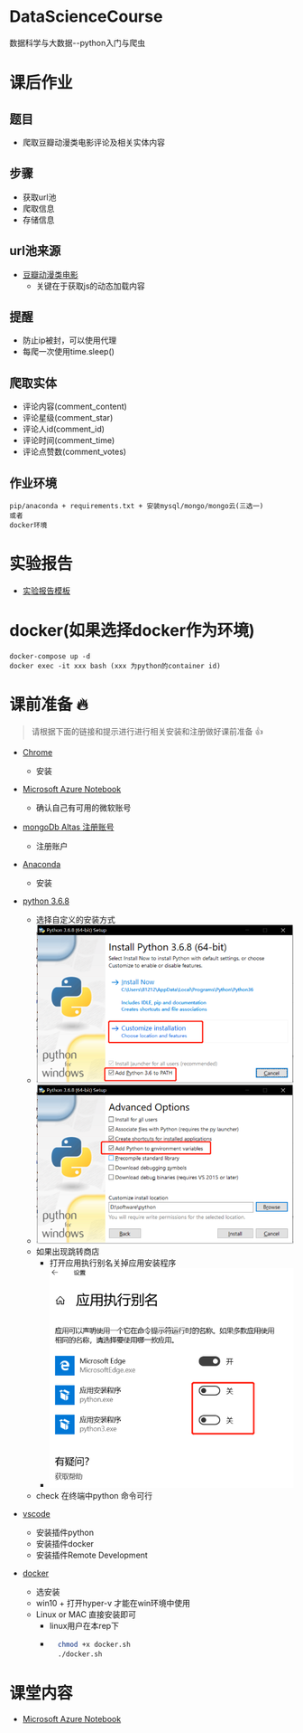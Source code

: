 # DataScienceCourse
数据科学与大数据--python入门与爬虫

# 课后作业
## 题目
- 爬取豆瓣动漫类电影评论及相关实体内容

## 步骤
- 获取url池
- 爬取信息
- 存储信息

## url池来源
- [豆瓣动漫类电影](https://movie.douban.com/tag/#/?sort=U&range=0,10&tags=%E5%8A%A8%E6%BC%AB)
    - 关键在于获取js的动态加载内容

## 提醒
- 防止ip被封，可以使用代理
- 每爬一次使用time.sleep()

## 爬取实体
- 评论内容(comment_content)
- 评论星级(comment_star)
- 评论人id(comment_id)
- 评论时间(comment_time)
- 评论点赞数(comment_votes)

## 作业环境
```
pip/anaconda + requirements.txt + 安装mysql/mongo/mongo云(三选一)
或者
docker环境
```

# 实验报告
- [实验报告模板](./实验报告/)

# docker(如果选择docker作为环境)
```
docker-compose up -d
docker exec -it xxx bash (xxx 为python的container id)
```



# 课前准备 :fire: 
> 请根据下面的链接和提示进行进行相关安装和注册做好课前准备 :+1:
- [Chrome](https://www.google.cn/intl/zh-CN/chrome/)
  
    - 安装
- [Microsoft Azure Notebook](https://notebooks.azure.com/)
  
    - 确认自己有可用的微软账号
- [mongoDb Altas 注册账号](https://www.mongodb.com/cloud)
  
    - 注册账户
- [Anaconda](https://www.anaconda.com/)
  
    - 安装
- [python 3.6.8](https://www.python.org/ftp/python/3.6.8/python-3.6.8-amd64.exe)
  
    - 选择自定义的安装方式
    - ![img](./img/wechat1.png)
    - ![img](./img/wechat2.png)
    - 如果出现跳转商店
      - 打开应用执行别名关掉应用安装程序
      - ![img](./img/wechat3.png)
    - check 在终端中python 命令可行
- [vscode](https://code.visualstudio.com/)
    - 安装插件python 
    - 安装插件docker
    - 安装插件Remote Development
- [docker](https://hub.docker.com/?overlay=onboarding)
  
    - 选安装
    - win10 + 打开hyper-v 才能在win环境中使用
    - Linux or MAC 直接安装即可
        - linux用户在本rep下 
        - ```bash
            chmod +x docker.sh
            ./docker.sh
            ```

# 课堂内容
- [Microsoft Azure Notebook](https://notebooks.azure.com/JA1LE1/projects/XMUDataScienceAndBigData)